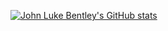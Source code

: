 
<!-- https://github.com/anuraghazra/github-readme-stats#github-stats-card -->

[![John Luke Bentley's GitHub stats](https://github-readme-stats.vercel.app/api?username=JohnLukeBentley&show_icons=true&theme=tokyonight&include_all_commits=true )](https://github.com/JohnLukeBentley/github-readme-stats)


<!--
**JohnLukeBentley/JohnLukeBentley** is a ✨ _special_ ✨ repository because its `README.md` (this file) appears on your GitHub profile.

Here are some ideas to get you started:

- 🔭 I’m currently working on ...
- 🌱 I’m currently learning ...
- 👯 I’m looking to collaborate on ...
- 🤔 I’m looking for help with ...
- 💬 Ask me about ...
- 📫 How to reach me: ...
- 😄 Pronouns: ...
- ⚡ Fun fact: ...
-->
